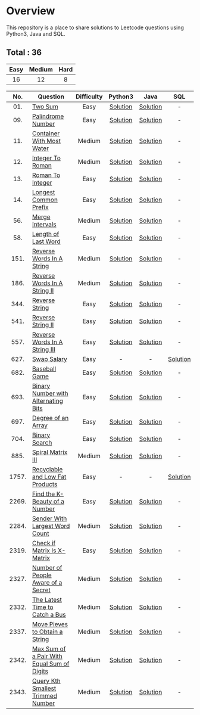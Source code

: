 # Overview

This repository is a place to share solutions to Leetcode questions using Python3, Java and SQL.


## Total : 36

| Easy | Medium | Hard |
|:----:|:------:|:----:|
|  16  |   12   |   8  |


| No. | Question | Difficulty | Python3 | Java | SQL |
|:---:|----------|:----------:|:-------:|:----:|:---:|
| 01. | [Two Sum](https://leetcode.com/problems/two-sum/) | Easy | [Solution](https://github.com/ezryn-zaharoff/leetcode-solutions/blob/master/python3/Q01_two_sum.py) | [Solution](https://github.com/ezryn-zaharoff/leetcode-solutions/blob/master/java/Q01_two_sum.java) | - |
| 09. | [Palindrome Number](https://leetcode.com/problems/palindrome-number/) | Easy | [Solution](https://github.com/ezryn-zaharoff/leetcode-solutions/blob/master/python3/Q09_palindrome_number.py) | [Solution](https://github.com/ezryn-zaharoff/leetcode-solutions/blob/master/java/Q09_palindrome_number.java) | - |
| 11. | [Container With Most Water](https://leetcode.com/problems/container-with-most-water/) | Medium | [Solution](https://github.com/ezryn-zaharoff/leetcode-solutions/blob/master/python3/Q11_container_with_most_water.py) | [Solution](https://github.com/ezryn-zaharoff/leetcode-solutions/blob/master/java/Q11_container_with_most_water.java) | - |
| 12. | [Integer To Roman](https://leetcode.com/problems/integer-to-roman/) | Medium | [Solution](https://github.com/ezryn-zaharoff/leetcode-solutions/blob/master/python3/Q12_integer_to_roman.py) | [Solution](https://github.com/ezryn-zaharoff/leetcode-solutions/blob/master/java/Q12_integer_to_roman.java) | - |
| 13. | [Roman To Integer](https://leetcode.com/problems/roman-to-integer/) | Easy | [Solution](https://github.com/ezryn-zaharoff/leetcode-solutions/blob/master/python3/Q13_roman_to_integer.py) | [Solution](https://github.com/ezryn-zaharoff/leetcode-solutions/blob/master/java/Q13_roman_to_integer.java) | - |
| 14. | [Longest Common Prefix](https://leetcode.com/problems/longest-common-prefix/) | Easy | [Solution](https://github.com/ezryn-zaharoff/leetcode-solutions/blob/master/python3/Q14_longest_common_prefix.py) | [Solution](https://github.com/ezryn-zaharoff/leetcode-solutions/blob/master/java/Q14_longest_common_prefix.java) | - |
| 56. | [Merge Intervals](https://leetcode.com/problems/merge-intervals/) | Medium | [Solution](https://github.com/ezryn-zaharoff/leetcode-solutions/blob/master/python3/Q56_merge_intervals.py) | [Solution](https://github.com/ezryn-zaharoff/leetcode-solutions/blob/master/java/Q56_merge_intervals.java) | - |
| 58. | [Length of Last Word](https://leetcode.com/problems/length-of-last-word/) | Easy | [Solution](https://github.com/ezryn-zaharoff/leetcode-solutions/blob/master/python3/Q58_length_of_last_word.py) | [Solution](https://github.com/ezryn-zaharoff/leetcode-solutions/blob/master/java/Q58_length_of_last_word.java) | - |
| 151. | [Reverse Words In A String](https://leetcode.com/problems/reverse-words-in-a-string/) | Medium | [Solution](https://github.com/ezryn-zaharoff/leetcode-solutions/blob/master/python3/Q151_reverse_words_in_a_string.py) | [Solution](https://github.com/ezryn-zaharoff/leetcode-solutions/blob/master/java/Q151_reverse_words_in_a_string.java) | - |
| 186. | [Reverse Words In A String II](https://leetcode.com/problems/reverse-words-in-a-string-ii/) | Medium | [Solution](https://github.com/ezryn-zaharoff/leetcode-solutions/blob/master/python3/Q186_reverse_words_in_a_string_ii.py) | [Solution](https://github.com/ezryn-zaharoff/leetcode-solutions/blob/master/java/Q186_reverse_words_in_a_string_ii.java) | - |
| 344. | [Reverse String](https://leetcode.com/problems/reverse-string/) | Easy | [Solution](https://github.com/ezryn-zaharoff/leetcode-solutions/blob/master/python3/Q344_reverse_string.py) | [Solution](https://github.com/ezryn-zaharoff/leetcode-solutions/blob/master/java/Q344_reverse_string.java) | - |
| 541. | [Reverse String II](https://leetcode.com/problems/reverse-string-ii/) | Easy | [Solution](https://github.com/ezryn-zaharoff/leetcode-solutions/blob/master/python3/Q641_reverse_string_ii.py) | [Solution](https://github.com/ezryn-zaharoff/leetcode-solutions/blob/master/java/Q541_reverse_string_ii.java) | - |
| 557. | [Reverse Words In A String III](https://leetcode.com/problems/reverse-words-in-a-string-iii/) | Easy | [Solution](https://github.com/ezryn-zaharoff/leetcode-solutions/blob/master/python3/Q557_reverse_words_in_a_string_iii.py) | [Solution](https://github.com/ezryn-zaharoff/leetcode-solutions/blob/master/java/Q557_reverse_words_in_a_string_iii.java) | - |
| 627. | [Swap Salary](https://leetcode.com/problems/swap-salary/) | Easy | - | - | [Solution](https://github.com/ezryn-zaharoff/leetcode-solutions/blob/master/sql/Q627_swap_salary.sql) |
| 682. | [Baseball Game](https://leetcode.com/problems/baseball-game/) | Easy | [Solution](https://github.com/ezryn-zaharoff/leetcode-solutions/blob/master/python3/Q682_baseball_game.py) | [Solution](https://github.com/ezryn-zaharoff/leetcode-solutions/blob/master/java/Q682_baseball_game.java) | - |
| 693. | [Binary Number with Alternating Bits](https://leetcode.com/problems/binary-number-with-alternating-bits/) | Easy | [Solution](https://github.com/ezryn-zaharoff/leetcode-solutions/blob/master/python3/Q693_binary_number_with_alternating_bits.py) | [Solution](https://github.com/ezryn-zaharoff/leetcode-solutions/blob/master/java/Q693_binary_number_with_alternating_bits.java) | - |
| 697. | [Degree of an Array](https://leetcode.com/problems/degree-of-an-array/) | Easy | [Solution](https://github.com/ezryn-zaharoff/leetcode-solutions/blob/master/python3/Q697_degree_of_an_array.py) | [Solution](https://github.com/ezryn-zaharoff/leetcode-solutions/blob/master/java/Q697_degree_of_an_array.java) | - |
| 704. | [Binary Search](https://leetcode.com/problems/binary-search/) | Easy | [Solution](https://github.com/ezryn-zaharoff/leetcode-solutions/blob/master/python3/Q704_binary_search.py) | [Solution](https://github.com/ezryn-zaharoff/leetcode-solutions/blob/master/java/Q704_binary_search.java) | - |
| 885. | [Spiral Matrix III](https://leetcode.com/problems/spiral-matrix-iii/) | Medium | [Solution](https://github.com/ezryn-zaharoff/leetcode-solutions/blob/master/python3/Q885_spiral_matrix_iii.py) | [Solution](https://github.com/ezryn-zaharoff/leetcode-solutions/blob/master/java/Q885_spiral_matrix_iii.java) | - |
| 1757. | [Recyclable and Low Fat Products](https://leetcode.com/problems/recyclable-and-low-fat-products/) | Easy | - | - | [Solution](https://github.com/ezryn-zaharoff/leetcode-solutions/blob/master/sql/Q1757_recyclable_and_low_fat_products.sql) |
| 2269. | [Find the K-Beauty of a Number](https://leetcode.com/problems/find-the-k-beauty-of-a-number/) | Easy | [Solution](https://github.com/ezryn-zaharoff/leetcode-solutions/blob/master/python3/Q2269_find_the_k_beauty_of_a_number.py) | [Solution](https://github.com/ezryn-zaharoff/leetcode-solutions/blob/master/java/Q2269_find_the_k_beauty_of_a_number.java) | - |
| 2284. | [Sender With Largest Word Count](https://leetcode.com/problems/sender-with-largest-word-count/) | Medium | [Solution](https://github.com/ezryn-zaharoff/leetcode-solutions/blob/master/python3/Q2284_sender_with_largest_word_count.py) | [Solution](https://github.com/ezryn-zaharoff/leetcode-solutions/blob/master/java/Q2284_sender_with_largest_word_count.java) | - |
| 2319. | [Check if Matrix Is X-Matrix](https://leetcode.com/problems/check-if-matrix-is-x-matrix/) | Easy | [Solution](https://github.com/ezryn-zaharoff/leetcode-solutions/blob/master/python3/Q2319_check_if_matrix_is_x_matrix.py) | [Solution](https://github.com/ezryn-zaharoff/leetcode-solutions/blob/master/java/Q2319_check_if_matrix_is_x_matrix.java) | - |
| 2327. | [Number of People Aware of a Secret](https://leetcode.com/problems/number-of-people-aware-of-a-secret/) | Medium | [Solution](https://github.com/ezryn-zaharoff/leetcode-solutions/blob/master/python3/Q2327_number_of_people_aware_of_a_secret.py) | [Solution](https://github.com/ezryn-zaharoff/leetcode-solutions/blob/master/java/Q2327_number_of_people_aware_of_a_secret.java) | - |
| 2332. | [The Latest Time to Catch a Bus](https://leetcode.com/problems/the-latest-time-to-catch-a-bus/) | Medium | [Solution](https://github.com/ezryn-zaharoff/leetcode-solutions/blob/master/python3/Q2332_the_latest_time_to_catch_a_bus.py) | [Solution](https://github.com/ezryn-zaharoff/leetcode-solutions/blob/master/java/Q2332_the_latest_time_to_catch_a_bus.java) | - |
| 2337. | [Move Pieves to Obtain a String](https://leetcode.com/problems/move-pieces-to-obtain-a-string/) | Medium | [Solution](https://github.com/ezryn-zaharoff/leetcode-solutions/blob/master/python3/Q2337_move_pieces_to_obtain_a_string.py) | [Solution](https://github.com/ezryn-zaharoff/leetcode-solutions/blob/master/java/Q2337_move_pieces_to_obtain_a_string.java) | - |
| 2342. | [Max Sum of a Pair With Equal Sum of Digits](https://leetcode.com/problems/max-sum-of-a-pair-with-equal-sum-of-digits/) | Medium | [Solution](https://github.com/ezryn-zaharoff/leetcode-solutions/blob/master/python3/Q2342_max_sum_of_a_pair_with_equal_sum_of_digits.py) | [Solution](https://github.com/ezryn-zaharoff/leetcode-solutions/blob/master/java/Q2342_max_sum_of_a_pair_with_equal_sum_of_digits.java) | - |
| 2343. | [Query Kth Smallest Trimmed Number](https://leetcode.com/problems/query-kth-smallest-trimmed-number/) | Medium | [Solution](https://github.com/ezryn-zaharoff/leetcode-solutions/blob/master/python3/Q2343_query_kth_smallest_trimmed_number.py) | [Solution](https://github.com/ezryn-zaharoff/leetcode-solutions/blob/master/java/Q2343_query_kth_smallest_trimmed_number.java) | - |
